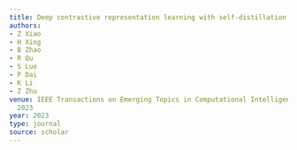 ```yaml
---
title: Deep contrastive representation learning with self-distillation
authors:
- Z Xiao
- H Xing
- B Zhao
- R Qu
- S Luo
- P Dai
- K Li
- Z Zhu
venue: IEEE Transactions on Emerging Topics in Computational Intelligence 8 (1), 3-15,
  2023
year: 2023
type: journal
source: scholar
---
```

